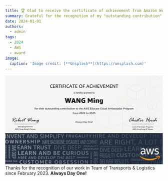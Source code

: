 ```yaml
---
title: 🏆 Glad to receive the certificate of achievement from Amazon Web Services (AWS)
summary: Grateful for the recognition of my "outstanding contribution" to the AWS Educate Cloud Ambassador Program!
date: 2024-01-01
authors:
  - admin
tags:
  - 2024
  - AWS
  - award
image:
  caption: 'Image credit: [**Unsplash**](https://unsplash.com)'
---
```

![Scenario 1: Across columns](certificate.jpg)
Thanks for the recognition of our work in Team of Transports & Logistics since February 2023. **Always Day One!**

